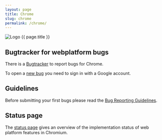 ```yaml
---
layout: page
title: Chrome
slug: chrome
permalink: /chrome/
---
```


<img src="{{ site.url }}/assets/images/chrome/chrome_128x128.png" alt="Logo {{ page.title }}">

## Bugtracker for webplatform bugs

There is a [Bugtracker](https://code.google.com/p/chromium/issues/list) to report bugs for Chrome.

To open a [new bug](http://chromiumbugs.appspot.com/?continue=https%3A//code.google.com/p/chromium/issues/entry.do) you need to sign in with a Google account.

## Guidelines

Before submitting your first bugs please read the [Bug Reporting Guidelines](http://www.chromium.org/for-testers/bug-reporting-guidelines).

## Status page

The [status page](https://www.chromestatus.com/features) gives an overview of the implementation status of web platform features in Chromium.
